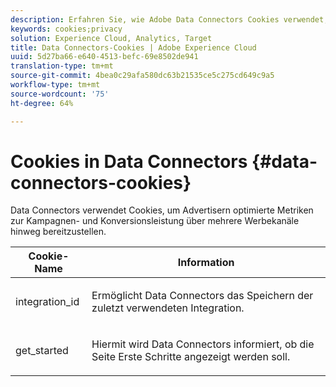 ```yaml
---
description: Erfahren Sie, wie Adobe Data Connectors Cookies verwendet, um Werbekunden optimierte Kampagne- und Konversionsleistungsmetriken für mehrere Kanal bereitzustellen.
keywords: cookies;privacy
solution: Experience Cloud, Analytics, Target
title: Data Connectors-Cookies | Adobe Experience Cloud
uuid: 5d27ba66-e640-4513-befc-69e8502de941
translation-type: tm+mt
source-git-commit: 4bea0c29afa580dc63b21535ce5c275cd649c9a5
workflow-type: tm+mt
source-wordcount: '75'
ht-degree: 64%

---
```



# Cookies in Data Connectors {#data-connectors-cookies}

Data Connectors verwendet Cookies, um Advertisern optimierte Metriken zur Kampagnen- und Konversionsleistung über mehrere Werbekanäle hinweg bereitzustellen.

<table id="table_54B402C6E19C4A70B1E27BC9DFF776EB"> 
 <thead> 
  <tr> 
   <th colname="col1" class="entry"> Cookie-Name </th> 
   <th colname="col2" class="entry"> Information </th> 
  </tr> 
 </thead>
 <tbody> 
  <tr> 
   <td colname="col1"> <p>integration_id </p> </td> 
   <td colname="col2"> <p>Ermöglicht Data Connectors das Speichern der zuletzt verwendeten Integration. </p> </td> 
  </tr> 
  <tr> 
   <td colname="col1"> <p>get_started </p> </td> 
   <td colname="col2"> <p>Hiermit wird Data Connectors informiert, ob die Seite <span class="wintitle">Erste Schritte</span> angezeigt werden soll. </p> </td> 
  </tr> 
 </tbody> 
</table>

